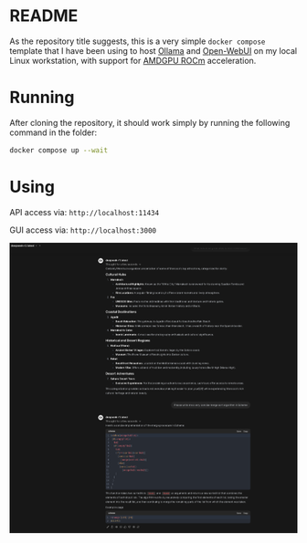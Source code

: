 # README

As the repository title suggests, this is a very simple `docker compose` template that I have been using
to host [Ollama](https://ollama.com/) and [Open-WebUI](https://github.com/open-webui/open-webui) on my
local Linux workstation, with support for [AMDGPU ROCm](https://rocm.docs.amd.com/projects/install-on-linux/en/latest/)
acceleration.

# Running

After cloning the repository, it should work simply by running the following command in the folder:
```sh
docker compose up --wait
```

# Using

API access via: `http://localhost:11434`

GUI access via: `http://localhost:3000`

![Screenshot of Open WebUI with DeepSeek-R1 Chat](/img/screenshot.png)

